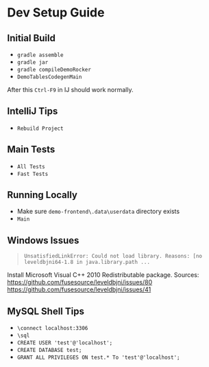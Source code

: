 # Dev Setup Guide

## Initial Build

- `gradle assemble`
- `gradle jar`
- `gradle compileDemoRocker`
- `DemoTablesCodegenMain`

After this `Ctrl-F9` in IJ should work normally.

## IntelliJ Tips

- `Rebuild Project`

## Main Tests

- `All Tests`
- `Fast Tests`

## Running Locally

- Make sure `demo-frontend\.data\userdata` directory exists
- `Main`

## Windows Issues

> `UnsatisfiedLinkError: Could not load library. Reasons: [no leveldbjni64-1.8 in java.library.path ...`
 
Install Microsoft Visual C++ 2010 Redistributable package. Sources: \
https://github.com/fusesource/leveldbjni/issues/80 \
https://github.com/fusesource/leveldbjni/issues/41

## MySQL Shell Tips

- `\connect localhost:3306`
- `\sql`
- `CREATE USER 'test'@'localhost';`
- `CREATE DATABASE test;`
- `GRANT ALL PRIVILEGES ON test.* To 'test'@'localhost';`
